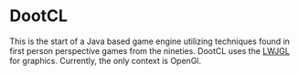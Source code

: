 # DootCL
This is the start of a Java based game engine utilizing techniques found in first person perspective games from the 
nineties. DootCL uses the [LWJGL](https://www.lwjgl.org/guide) for graphics.
Currently, the only context is OpenGl. 